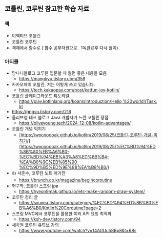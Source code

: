 ## 코틀린, 코루틴 참고한 학습 자료

### 책

- 이펙티브 코틀린
- 코틀린 코루틴
- 객체에서 함수로 ( 함수 공부차원으로.. 1독완료후 다시 풀이)

### 아티클

- 망나니블로그 코루틴 입문할 때 알면 좋은 내용들 모음
    - https://mangkyu.tistory.com/358
- 카카오페이 코틀린, 저는 이렇게 쓰고 있습니다.
    - https://tech.kakaopay.com/post/katfun-joy-kotlin/
- 코틀린 플레이그라운드 튜토리얼
    - https://play.kotlinlang.org/koans/Introduction/Hello,%20world!/Task.kt
- https://gngsn.tistory.com/218
- 올리브영 테크 블로그 Java 개발자가 느낀 코틀린 장점
    - https://oliveyoung.tech/2024-12-08/kotlin-advantages/
- 코틀린 개념 익히기
    - [https://wooooooak.github.io/kotlin/2019/08/25/코틀린-코루틴-개념-익히기/](https://wooooooak.github.io/kotlin/2019/08/25/%EC%BD%94%ED%8B%80%EB%A6%B0-%EC%BD%94%EB%A3%A8%ED%8B%B4-%EA%B0%9C%EB%85%90-%EC%9D%B5%ED%9E%88%EA%B8%B0/)
- 👍 서준수, 코루틴 노트 매거진
    - https://brunch.co.kr/magazine/begincoroutine
- 현구막, 코틀린 스프링 jpa
    - https://hyeon9mak.github.io/lets-make-random-draw-system/
- 코루틴 정리 글
    - https://sxunea.tistory.com/category/%EC%BD%94%ED%8B%80%EB%A6%B0/Kotlin%20Coroutine?page=2
- 스프링 MVC에서 코루틴을 활용한 여러 API 요청 최적화
    - https://ksh-dev.tistory.com/94
- 새차원 코루틴 유튜브 강의
    - https://www.youtube.com/watch?v=14AGUuh8Bp8&t=68s
